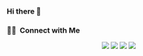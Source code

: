 ### Hi there 👋

<!--
**ashkue/ashkue** is a ✨ _special_ ✨ repository because its `README.md` (this file) appears on your GitHub profile.

Here are some ideas to get you started:

- 🔭 I’m currently working on ...
- 🌱 I’m currently learning ...
- 👯 I’m looking to collaborate on ...
- 🤔 I’m looking for help with ...
- 💬 Ask me about ...
- 📫 How to reach me: ...
- 😄 Pronouns: ...
- ⚡ Fun fact: ...
-->

### 🤝🏻 &nbsp;Connect with Me

<p align="center">
<a href="https://www.linkedin.com/in/pavel-morshenyuk"><img src="https://img.shields.io/badge/-Pavel%20Morshenyuk-0077B5?style=flat&logo=Linkedin&logoColor=white"/></a>
<a href="https://twitter.com/PavelMorshenyuk"><img src="https://img.shields.io/badge/-Pavel%20Morshenyuk-1DA1F2?style=flat&logo=Twitter&logoColor=white"/></a>
<a href="https://instagram.com/pavel_morshenyuk"><img src="https://img.shields.io/badge/-@pavel_morshenyuk-E4405F?style=flat&logo=Instagram&logoColor=white"/></a>
<a href="https://www.joinclubhouse.com/@ashkue"><img src="https://img.shields.io/badge/-@ashkue-6515dd?style=flat&logo=Clubhouse&logoColor=white"/></a>
</p>
